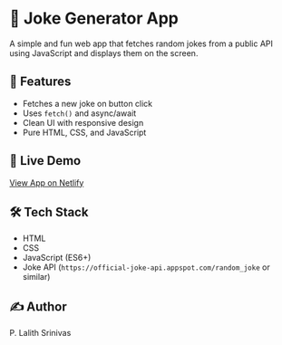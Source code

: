 # 🤣 Joke Generator App

A simple and fun web app that fetches random jokes from a public API using JavaScript and displays them on the screen.

## 📌 Features
- Fetches a new joke on button click
- Uses `fetch()` and async/await
- Clean UI with responsive design
- Pure HTML, CSS, and JavaScript

## 🚀 Live Demo
[View App on Netlify](https://laughhub.netlify.app/)

## 🛠 Tech Stack
- HTML
- CSS
- JavaScript (ES6+)
- Joke API (`https://official-joke-api.appspot.com/random_joke` or similar)

## ✍️ Author
P. Lalith Srinivas  

